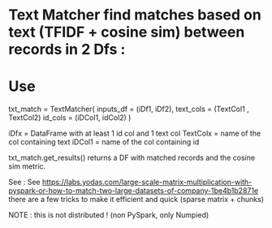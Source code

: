 # Text Matcher find matches based on text (TFIDF + cosine sim) between records in 2 Dfs :

# Use
txt_match = TextMatcher( inputs_df = (iDf1, iDf2),
             text_cols = (TextCol1 , TextCol2)
             id_cols = (iDCol1, idCol2)
            )

iDfx = DataFrame with at least 1 id col and 1 text col
TextColx = name of the col containing text
iDCol1 = name of the col containing id

txt_match.get_results() returns a DF with matched records and the cosine sim metric.

See : See https://labs.yodas.com/large-scale-matrix-multiplication-with-pyspark-or-how-to-match-two-large-datasets-of-company-1be4b1b2871e
there are a few tricks to make it efficient and quick (sparse matrix + chunks)

NOTE : this is not distributed ! (non PySpark, only Numpied)



